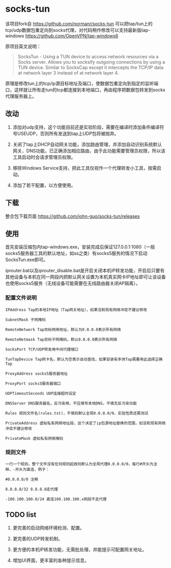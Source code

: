 # socks-tun

该项目fork自 <https://github.com/normanr/socks-tun> 可以把tap/tun上的tcp/udp数据包重定向到socks代理，对代码稍作修改可以支持最新版tap-windows <https://github.com/OpenVPN/tap-windows6>

原项目英文说明：

>SocksTun - Using a TUN device to access network resources via a Socks server.  Allows you to socksify outgoing connections by using a TUN device. Similar to SocksCap except it intercepts the TCP/IP data at network layer 3 instead of at network layer 4.


原理是修改tun上的tcp/ip源目标地址及端口，使数据包重定向到指定的监听端口，这样就让所有走tun的tcp都连接到本地端口，再由程序把数据包转发到socks代理服务器上。

## 改动

1. 添加对udp支持，这个功能目前还是实验阶段，需要在编译时添加条件编译符号USEUDP，否则所有发送到tap上UDP包将被抛弃。

2. 关闭了tap上DHCP自动网关功能，添加路由管理，并添加自动识别系统默认网关、DNS功能，已正确添加相应路由，由于此功能需要管理员权限，所以该工具启动时会请求管理员权限。

3. 移除Windows Service支持，把此工具仅视作一个代理转发小工具，按需启动。

4. 添加了若干配置，以方便使用。

## 下载

整合包下载页面 https://github.com/john-guo/socks-tun/releases

## 使用

首先安装压缩包内tap-windows.exe，安装完成后保证127.0.0.1:1080（一般socks5服务器工具的默认地址，如ss之类）有socks5服务的情况下启动SocksTun.exe即可。

iprouter.bat以及iprouter_disable.bat是开启关闭本机IP转发功能，开启后只要有其他设备与本机在同一网段内把默认网关设置为本机真实网卡IP地址即可让该设备也使用socks5服务（无线设备可能需要在无线路由器关闭AP隔离）。

### 配置文件说明

    IPAddress Tap的本地IP地址（Tap网关地址），如果没和现有网络冲突不建议修改
    
    SubnetMask 子网掩码

    RemoteNetwork Tap目标网络地址，默认为0.0.0.0表示所有网络

    RemoteNetmask Tap目标子网掩码，默认0.0.0.0表示所有网络

    SocksPort TCP/UDP转发用中间代理端口

    TunTapDevice Tap网卡名，默认为空表示自动查找，如果安装有多快Tap需要用此选择正确Tap

    ProxyAddress socks5服务器地址

    ProxyPort socks5服务器端口

    UDPTimeoutSeconds UDP连接超时设定
	
    DNSServer DNS服务器名，反污染用，不应填写本地DNS，不填无反污染功能
    
    Rules 规则文件名(rules.txt)，不填则默认全局0.0.0.0/0，实验性质还需测试
    
    PrivateAddress 虚拟私有网络地址段，这个决定了ip包源地址替换的范围，如没和现有网络冲突不建议修改
    
    PrivateMask 虚拟私有网络掩码
    
### 规则文件
    
    一行一个规则，整个文件没有任何规则起效则默认为全局代理0.0.0.0/0，每行#开头为注释，-开头为直连，例子：
    
    #0.0.0.0/0 注释

    8.8.8.8/32 8.8.8.8走代理
    
    -100.100.100.0/24 直连100.100.100.x网段不走代理

## TODO list

1. 更完善的启动网络环境检测、配置。

2. 更完善的UDP转发机制。

3. 更方便的本机IP转发功能，无需批处理，并能提示可配置网关地址。

4. 增加UI界面，更丰富的各种提示信息。

